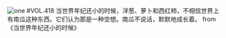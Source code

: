 ![one](http://image.wufazhuce.com/Fg2LJz-zaRR4-tCDXRR61Jr1Xt9a)
#VOL.418
当世界年纪还小的时候，洋葱、萝卜和西红柿，不相信世界上有南瓜这种东西。它们认为那是一种空想。南瓜不说话，默默地成长着。 from《当世界年纪还小的时候》